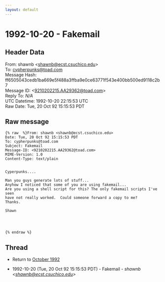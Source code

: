 ```yaml
---
layout: default
---
```


# 1992-10-20 - Fakemail

## Header Data

From: shawnb \<shawnb@ecst.csuchico.edu\><br>
To: cypherpunks@toad.com<br>
Message Hash: ff6505043cedb1ba669e5f488a3ffba9e0ce63771f543e400bb500ed9118c2b7<br>
Message ID: \<9210202215.AA29362@toad.com\><br>
Reply To: _N/A_<br>
UTC Datetime: 1992-10-20 22:15:53 UTC<br>
Raw Date: Tue, 20 Oct 92 15:15:53 PDT<br>

## Raw message

```
{% raw  %}From: shawnb <shawnb@ecst.csuchico.edu>
Date: Tue, 20 Oct 92 15:15:53 PDT
To: cypherpunks@toad.com
Subject: Fakemail
Message-ID: <9210202215.AA29362@toad.com>
MIME-Version: 1.0
Content-Type: text/plain


Cyperpunks....

Man you guys generate lots of stuff...
Anyhow I noticed that some of you are using fakemail...
Are you using a shell script for this? The only fakemail scripts I've seen
have not really worked.  Could someone forward a copy to me? 
Thanks.

Shawn




{% endraw %}
```

## Thread

+ Return to [October 1992](/years/1992/10)

+ 1992-10-20 (Tue, 20 Oct 92 15:15:53 PDT) - Fakemail - _shawnb \<shawnb@ecst.csuchico.edu\>_

